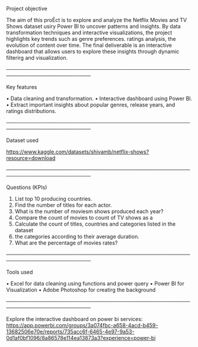 Project objective

The aim of this proÉct is to explore and analyze the Netflix Movies and TV Shows dataset usiry Power Bl to uncover patterns and insights. By
data transformation techniques and interactive visualizations, the project highlights key trends such as genre preferences. ratings
analysis, the evolution of content over time. The final deliverable is an interactive dashboard that allows users to explore these insights
through dynamic filterirg and visualization.

─────────────────────────────────────────────────────────────────────────

Key features

• Data cleaning and transformation.
• Interactive dashboard using Power Bl.
• Extract important insights about popular genres, release years, and ratings distributions.

─────────────────────────────────────────────────────────────────────────



Dataset used

https://www.kaggle.com/datasets/shivamb/netflix-shows?resource=download

─────────────────────────────────────────────────────────────────────────



Questions (KPIs)

1. List top 10 producing countries.
2. Find the number of titles for each actor.
3. What is the number of moviesm shows produced each year?
4. Compare the count of movies to count of TV shows as a
5. Calculate the count of titles, countries and categories listed in the dataset
6. the categories according to their average duration.
7. What are the percentage of movies rates?

─────────────────────────────────────────────────────────────────────────


	
Tools used

• Excel for data cleaning using functions and power query
• Power Bl for Visualization
• Adobe Photoshop for creatirg the background

─────────────────────────────────────────────────────────────────────────



Explore the interactive dashboard on power bi services: https://app.powerbi.com/groups/3a074fbc-a658-4acd-b459-13682506e70e/reports/735acc6f-6465-4e97-9a53-0d1af0bf1096/8a86578e114ea13873a3?experience=power-bi
